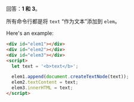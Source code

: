 回答：**1 和 3**。

所有命令行都是将 `text` “作为文本”添加到 `elem`。

Here's an example:

```html run height=80
<div id="elem1"></div>
<div id="elem2"></div>
<div id="elem3"></div>
<script>
  let text = '<b>text</b>';

  elem1.append(document.createTextNode(text));
  elem2.textContent = text;
  elem3.innerHTML = text;
</script>
```
